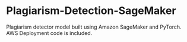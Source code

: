 # Plagiarism-Detection-SageMaker
Plagiarism detector model built using Amazon SageMaker and PyTorch. AWS Deployment code is included.
